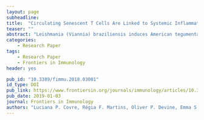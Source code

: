 ```yaml
---
layout: page
subheadline:
title:  "Circulating Senescent T Cells Are Linked to Systemic Inflammation and Lesion Size During Human Cutaneous Leishmaniasis"
teaser: ""
abstract: "Leishmania (Viannia) braziliensis induces American tegumentary leishmaniasis that ranges in severity from the milder form, cutaneous (CL) to severe disseminated cutaneous leishmaniasis. Patients with CL develop a cell-mediated Th1 immune response accompanied by production of inflammatory cytokines, which contribute to parasite control and pathogenesis of disease. Here, we describe the accumulation of circulating T cells with multiple features of telomere dependent-senescence including elevated expression of CD57, KLRG-1, and γH2AX that have short telomeres and low hTERT expression during cutaneous L. braziliensis infection. This expanded population of T cells was found within the CD45RA+CD27− (EMRA) subset and produced high levels of inflammatory cytokines, analogous to the senescence-associated secretory profile (SASP) that has been described in senescent non-lymphoid cells. There was a significant correlation between the accumulation of these cells and the extent of systemic inflammation, suggesting that they are involved in the inflammatory response in this disease. Furthermore, these cells expressed high level of the skin homing receptor CLA and there was a highly significant correlation between the number of these cells in the circulation and the size of the Leishmania-induced lesions in the skin. Collectively our results suggest that extensive activation during the early stages of leishmaniasis drives the senescence of T cells with the propensity to home to the skin. The senescence-related inflammatory cytokine secretion by these cells may control the infection but also contribute to the immunopathology in the disease."
categories:
    - Research Paper
tags:
    - Research Paper
    - Frontiers in Immunology
header: yes

pub_id: "10.3389/fimmu.2018.03001"
id_type: DOI
pub_link: https://www.frontiersin.org/journals/immunology/articles/10.3389/fimmu.2018.03001/full
pub_date: 2019-01-03
journal: Frontiers in Immunology
authors: "Luciana P. Covre, Régia F. Martins, Oliver P. Devine, Emma S. Chambers, Milica Vukmanovic-Stejic, Juliana A. Silva, Reynaldo Dietze, Rodrigo R. Rodrigues, Herbert L. de Matos Guedes, Aloísio Falqueto, Arne N. Akbar, Daniel C. O. Gomes"
---
```



